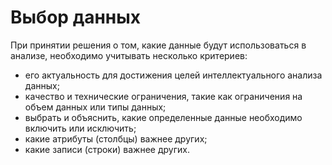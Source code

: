 Выбор данных
==============

При принятии решения о том, какие данные будут использоваться в анализе, необходимо учитывать несколько критериев:
- его актуальность для достижения целей интеллектуального анализа данных;
- качество и технические ограничения, такие как ограничения на объем данных или типы данных;
- выбрать и объяснить, какие определенные данные необходимо включить или исключить;
- какие атрибуты (столбцы) важнее других;
- какие записи (строки) важнее других.
